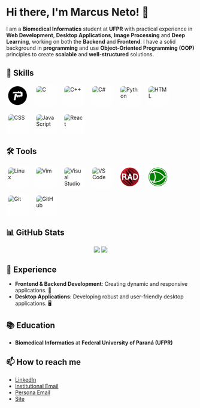 # Hi there, I'm Marcus Neto! 👋


I am a **Biomedical Informatics** student at **UFPR** with practical experience in **Web Development**, **Desktop Applications**, **Image Processing** and **Deep Learning**, working on both the **Backend** and **Frontend**. I have a solid background in **programming** and use **Object-Oriented Programming (OOP)** principles to create **scalable** and **well-structured** solutions.



## 🚀 Skills

<div style="display: flex; gap: 15px; flex-wrap: wrap;">
  <img src="https://raw.githubusercontent.com/mnetoo/mnetoo/main/assets/Pascal.png" alt="Pascal" style="width:50px; height:50px; padding:5px; background-color: rgba(255,255,255,0.5); border-radius: 12px;">
  <img src="https://cdn.jsdelivr.net/gh/devicons/devicon/icons/c/c-original.svg" alt="C" style="width:50px; height:50px; padding:5px; background-color: rgba(255,255,255,0.5); border-radius: 12px;">
  <img src="https://cdn.jsdelivr.net/gh/devicons/devicon/icons/cplusplus/cplusplus-original.svg" alt="C++" style="width:50px; height:50px; padding:5px; background-color: rgba(255,255,255,0.5); border-radius: 12px;">
  <img src="https://cdn.jsdelivr.net/gh/devicons/devicon/icons/csharp/csharp-original.svg" alt="C#" style="width:50px; height:50px; padding:5px; background-color: rgba(255,255,255,0.5); border-radius: 12px;">
  <img src="https://cdn.jsdelivr.net/gh/devicons/devicon/icons/python/python-original.svg" alt="Python" style="width:50px; height:50px; padding:5px; background-color: rgba(255,255,255,0.5); border-radius: 12px;">
  <img src="https://cdn.jsdelivr.net/gh/devicons/devicon/icons/html5/html5-original.svg" alt="HTML" style="width:50px; height:50px; padding:5px; background-color: rgba(255,255,255,0.5); border-radius: 12px;">
  <img src="https://cdn.jsdelivr.net/gh/devicons/devicon/icons/css3/css3-original.svg" alt="CSS" style="width:50px; height:50px; padding:5px; background-color: rgba(255,255,255,0.5); border-radius: 12px;">
  <img src="https://cdn.jsdelivr.net/gh/devicons/devicon/icons/javascript/javascript-original.svg" alt="JavaScript" style="width:50px; height:50px; padding:5px; background-color: rgba(255,255,255,0.5); border-radius: 12px;">
  <img src="https://cdn.jsdelivr.net/gh/devicons/devicon/icons/react/react-original.svg" alt="React" style="width:50px; height:50px; padding:5px; background-color: rgba(255,255,255,0.5); border-radius: 12px;">
</div>


## 🛠️ Tools

<div style="display: flex; gap: 15px; flex-wrap: wrap;">
  <img src="https://cdn.jsdelivr.net/gh/devicons/devicon/icons/linux/linux-original.svg" alt="Linux" style="width:50px; height:50px; padding:5px; background-color: rgba(255,255,255,0.5); border-radius: 12px;">
  <img src="https://cdn.jsdelivr.net/gh/devicons/devicon/icons/vim/vim-original.svg" alt="Vim" style="width:50px; height:50px; padding:5px; background-color: rgba(255,255,255,0.5); border-radius: 12px;">
  <img src="https://cdn.jsdelivr.net/gh/devicons/devicon/icons/visualstudio/visualstudio-plain.svg" alt="Visual Studio" style="width:50px; height:50px; padding:5px; background-color: rgba(255,255,255,0.5); border-radius: 12px;">
  <img src="https://cdn.jsdelivr.net/gh/devicons/devicon/icons/vscode/vscode-original.svg" alt="VS Code" style="width:50px; height:50px; padding:5px; background-color: rgba(255,255,255,0.5); border-radius: 12px;">
  <img src="https://raw.githubusercontent.com/mnetoo/mnetoo/main/assets/rad.png" alt="RAD Studio" style="width:50px; height:50px; padding:5px; background-color: rgba(255,255,255,0.5); border-radius: 12px;">
  <img src="https://raw.githubusercontent.com/mnetoo/mnetoo/main/assets/logisim.png" alt="Logisim" style="width:50px; height:50px; padding:5px; background-color: rgba(255,255,255,0.5); border-radius: 12px;">
  <img src="https://cdn.jsdelivr.net/gh/devicons/devicon/icons/git/git-original.svg" alt="Git" style="width:50px; height:50px; padding:5px; background-color: rgba(255,255,255,0.5); border-radius: 12px;">
  <img src="https://cdn.jsdelivr.net/gh/devicons/devicon/icons/github/github-original.svg" alt="GitHub" style="width:50px; height:50px; padding:5px; background-color: rgba(255,255,255,0.5); border-radius: 12px;">
</div>



## 📊 GitHub Stats

<div align="center">
  <img height="180em" src="https://github-readme-stats.vercel.app/api?username=mnetoo&show_icons=true&theme=tokyonight&include_all_commits=true&count_private=true"/>
  <img height="180em" src="https://github-readme-stats.vercel.app/api/top-langs/?username=mnetoo&layout=compact&langs_count=7&theme=tokyonight"/>
</div>




## 💼 Experience

- **Frontend & Backend Development**: Creating dynamic and responsive applications. 📱
- **Desktop Applications**: Developing robust and user-friendly desktop applications. 🖥️



## 📚 Education

- **Biomedical Informatics** at **Federal University of Paraná (UFPR)**



## 📫 How to reach me

- [LinkedIn](https://www.linkedin.com/in/marcus-neto-a83319306/)
- [Institutional Email](marcusneto@ufpr.br)
- [Persona Email](marcusnetoo@outlook.com)
- [Site](https://mnetoo.github.io/MARCUS-NETO/)

